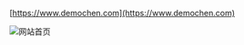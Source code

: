 [https://www.demochen.com](https://www.demochen.com) 


![网站首页](https://img-res-md.oss-cn-beijing.aliyuncs.com/img/202308051612062.png)

